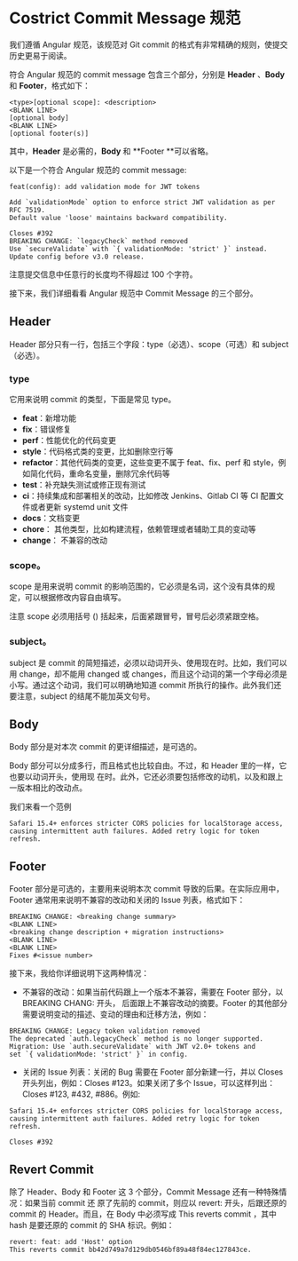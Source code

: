 # Costrict Commit Message 规范

我们遵循 Angular 规范，该规范对 Git commit 的格式有非常精确的规则，使提交历史更易于阅读。

符合 Angular 规范的 commit message 包含三个部分，分别是 **Header** 、**Body** 和 **Footer**，格式如下：

```
<type>[optional scope]: <description>
<BLANK LINE>
[optional body]
<BLANK LINE>
[optional footer(s)]
```

其中，**Header** 是必需的，**Body** 和 **Footer **可以省略。

以下是一个符合 Angular 规范的 commit message:

```
feat(config): add validation mode for JWT tokens

Add `validationMode` option to enforce strict JWT validation as per RFC 7519.
Default value 'loose' maintains backward compatibility.

Closes #392
BREAKING CHANGE: `legacyCheck` method removed
Use `secureValidate` with `{ validationMode: 'strict' }` instead.
Update config before v3.0 release.
```

注意提交信息中任意行的长度均不得超过 100 个字符。

接下来，我们详细看看 Angular 规范中 Commit Message 的三个部分。

## Header

Header 部分只有⼀⾏，包括三个字段：type（必选）、scope（可选）和 subject（必选）。

### type

它⽤来说明 commit 的类型，下面是常⻅ type。

- **feat**：新增功能
- **fix**：错误修复
- **perf**：性能优化的代码变更
- **style**：代码格式类的变更，比如删除空行等
- **refactor**：其他代码类的变更，这些变更不属于 feat、fix、perf 和 style，例如简化代码，重命名变量，删除冗余代码等
- **test**：补充缺失测试或修正现有测试
- **ci**：持续集成和部署相关的改动，比如修改 Jenkins、Gitlab CI 等 CI 配置文件或者更新 systemd unit 文件
- **docs**：文档变更
- **chore**： 其他类型，比如构建流程，依赖管理或者辅助工具的变动等
- **change**： 不兼容的改动

### scope。

scope 是⽤来说明 commit 的影响范围的，它必须是名词，这个没有具体的规定，可以根据修改内容自由填写。

注意 scope 必须⽤括号 () 括起来，后面紧跟冒号，冒号后必须紧跟空格。

### subject。

subject 是 commit 的简短描述，必须以动词开头、使⽤现在时。⽐如，我们可以⽤ change，却不能⽤
changed 或 changes，⽽且这个动词的第⼀个字⺟必须是⼩写。通过这个动词，我们可以明确地知道
commit 所执⾏的操作。此外我们还要注意，subject 的结尾不能加英⽂句号。

## Body

Body 部分是对本次 commit 的更详细描述，是可选的。

Body 部分可以分成多⾏，⽽且格式也⽐较⾃由。不过，和 Header ⾥的⼀样，它也要以动词开头，使⽤现
在时。此外，它还必须要包括修改的动机，以及和跟上⼀版本相⽐的改动点。

我们来看一个范例

```
Safari 15.4+ enforces stricter CORS policies for localStorage access,
causing intermittent auth failures. Added retry logic for token refresh.
```

## Footer

Footer 部分是可选的，主要⽤来说明本次 commit 导致的后果。在实际应⽤中，Footer 通常⽤来说明不兼容的改动和关闭的 Issue 列表，格式如下：

```
BREAKING CHANGE: <breaking change summary>
<BLANK LINE>
<breaking change description + migration instructions>
<BLANK LINE>
<BLANK LINE>
Fixes #<issue number>
```

接下来，我给你详细说明下这两种情况：

- 不兼容的改动：如果当前代码跟上⼀个版本不兼容，需要在 Footer 部分，以 BREAKING CHANG: 开头，
  后⾯跟上不兼容改动的摘要。Footer 的其他部分需要说明变动的描述、变动的理由和迁移⽅法，例如：

```
BREAKING CHANGE: Legacy token validation removed
The deprecated `auth.legacyCheck` method is no longer supported.
Migration: Use `auth.secureValidate` with JWT v2.0+ tokens and
set `{ validationMode: 'strict' }` in config.
```

- 关闭的 Issue 列表：关闭的 Bug 需要在 Footer 部分新建⼀⾏，并以 Closes 开头列出，例如：Closes
  #123。如果关闭了多个 Issue，可以这样列出：Closes #123, #432, #886。例如:

```
Safari 15.4+ enforces stricter CORS policies for localStorage access,
causing intermittent auth failures. Added retry logic for token refresh.

Closes #392
```

## Revert Commit

除了 Header、Body 和 Footer 这 3 个部分，Commit Message 还有⼀种特殊情况：如果当前 commit 还
原了先前的 commit，则应以 revert: 开头，后跟还原的 commit 的 Header。⽽且，在 Body 中必须写成
This reverts commit <hash> ，其中 hash 是要还原的 commit 的 SHA 标识。例如：

```
revert: feat: add 'Host' option
This reverts commit bb42d749a7d129db0546bf89a48f84ec127843ce.
```
